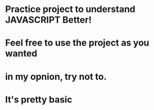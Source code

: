 # Practice project to understand JAVASCRIPT Better!
# Feel free to use the project as you wanted
# in my opnion, try not to.
# It's pretty basic
